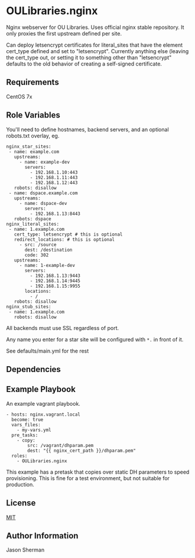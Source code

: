 OULibraries.nginx
=========

Nginx webserver for OU Libraries. Uses official nginx stable repository.
It only proxies the first upstream defined per site.

Can deploy letsencrypt certificates for literal_sites that have the element cert_type defined and set to "letsencrypt".  Currently anything else (leaving the cert_type out, or setting it to something other than "letsencrypt" defaults to the old behavior of creating a self-signed certificate.

Requirements
------------

CentOS 7x


Role Variables
--------------

You'll need to define hostnames, backend servers, and an optional robots.txt overlay, eg.
```
nginx_star_sites:
 - name: example.com
   upstreams:
     - name: example-dev
       servers:
         - 192.168.1.10:443
         - 192.168.1.11:443
         - 192.168.1.12:443
   robots: disallow
 - name: dspace.example.com
   upstreams:
     - name: dspace-dev
       servers:
         - 192.168.1.13:8443
   robots: dspace
nginx_literal_sites:
 - name: 1.example.com
   cert_type: letsencrypt # this is optional
   redirect_locations: # this is optional
     - src: /source
       dest: /destination
       code: 302
   upstreams:
     - name: 1-example-dev
       servers:
         - 192.168.1.13:9443
         - 192.168.1.14:9445
         - 192.168.1.15:9955
       locations:
         - /
   robots: disallow
nginx_stub_sites:
 - name: 1.example.com
   robots: disallow
```

All backends must use SSL regardless of port.

Any name you enter for a star site will be configured with `*.` in front of it.

See defaults/main.yml for the rest

Dependencies
------------


Example Playbook
----------------
An example vagrant playbook.

```
- hosts: nginx.vagrant.local
  become: true
  vars_files:
    - my-vars.yml
  pre_tasks:
    - copy:
        src: /vagrant/dhparam.pem
        dest: "{{ nginx_cert_path }}/dhparam.pem"
  roles:
    - OULibraries.nginx
```

This example has a pretask that copies over static DH parameters to speed provisioning.  This is fine for a test environment, but not suitable for production.

License
-------

[MIT](https://github.com/OULibraries/ansible-role-nginx/blob/master/LICENSE)

Author Information
------------------

Jason Sherman
